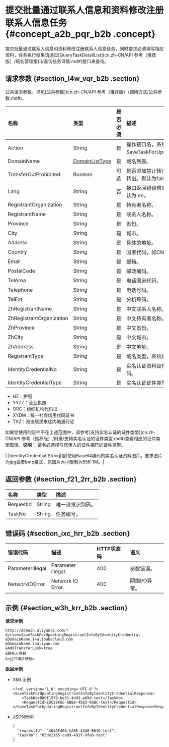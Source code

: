 # 提交批量通过联系人信息和资料修改注册联系人信息任务 {#concept_a2b_pqr_b2b .concept}

提交批量通过联系人信息和资料修改注册联系人信息任务，同时要求必须填写相应资料，任务执行结果请通过[QueryTaskDetailList](cn.zh-CN/API 参考（推荐版）/域名管理接口/查询任务详情.md#)接口来查询。

## 请求参数 {#section_l4w_vqr_b2b .section}

公共请求参数，详见[公共参数](cn.zh-CN/API 参考（推荐版）/调用方式/公共参数.md#)。

|名称|类型|是否必须|描述|
|:-|:-|:---|:-|
|Action|String|是|操作接口名，系统规定参数，取值：SaveTaskForUpdatingRegistrantInfoByIdentityCredential。|
|DomainName|[DomainListType](https://help.aliyun.com/document_detail/67742.html)|是|域名列表。|
|TransferOutProhibited|Boolean|可选|是否添加禁止转出限制，表示持有者修改后是否限制域名60天转出。默认为false，不限制转出。|
|Lang|String|否|接口返回错误信息语言，枚举值范围：zh 中文；en 英文。默认为 en。|
|RegistrantOrganization|String|是|持有者名称。|
|RegistrantName|String|是|联系人名称。|
|Province|String|是|省份。|
|City|String|是|城市。|
|Address|String|是|具体的地址。|
|Country|String|是|国家代码，如CN，US。|
|Email|String|是|邮箱。|
|PostalCode|String|是|邮政编码。|
|TelArea|String|是|电话国家代码。|
|Telephone|String|是|电话号码。|
|TelExt|String|是|分机号码。|
|ZhRegistrantName|String|是|中文联系人名称。|
|ZhRegistrantOrganization|String|是|中文持有者名称。|
|ZhProvince|String|是|中文省份。|
|ZhCity|String|是|中文城市。|
|ZhAddress|String|是|中文地址。|
|RegistrantType|String|是|域名类型，系统规定参数，取值范围：1 个人；2 企业。|
|IdentityCredentialNo|String|是|实名认证资料证件号码，如：身份证号码、统一社会信用代码。|
|IdentityCredentialType|String|是|实名认证证件类型，取值：-   SFZ：身份证
-   HZ：护照
-   YYZZ：营业执照
-   ORG：组织机构代码证
-   XYDM：统一社会信用代码证书
-   TXZ：港澳居民来往内地通行证

如果您使用的证件不在上述范围中，请参考[支持实名认证的证件类型](cn.zh-CN/API 参考（推荐版）/附录/支持实名认证的证件类型.md#)查看相应的证件类型取值。**说明：** 请务必选择与您传入的证件相符的证件类型。

|
|IdentityCredential|String|是|使用Base64编码的实名认证资料图片。要求图片为jpg或者bmp格式，原图片大小限制为55K-1M。|

## 返回参数 {#section_f21_2rr_b2b .section}

|名称|类型|描述|
|:-|:-|:-|
|RequestId|String|唯一请求识别码。|
|TaskNo|String|任务编号。|

## 错误码 {#section_ixc_hrr_b2b .section}

|错误代码|描述|HTTP状态码|语义|
|:---|:-|:------|:-|
|ParameterIllegal|Parameter illegal.|400|参数错误。|
|NetworkIOError|Network IO Error.|400|网络I/O异常。|

## 示例 {#section_w3h_krr_b2b .section}

**请求示例**

```
http://domain.aliyuncs.com/?Action=SaveTaskForUpdatingRegistrantInfoByIdentityCredential
&DomainName.1=alibabacloud.com
&DomainName.2=aliyun.com
&AddTransferLock=true
&联系人参数
&<公共请求参数>
```

**返回示例**

-   XML示例

    ```
    <?xml version='1.0' encoding='UTF-8'?>
    <SaveTaskForUpdatingRegistrantInfoByIdentityCredentialResponse>
        <TaskNo>880f1579-be51-4dd3-a69d-test</TaskNo>
        <RequestId>EDC28FEC-6BE0-4583-95BC-test</RequestId>
    </SaveTaskForUpdatingRegistrantInfoByIdentityCredentialResponseResponse>
    ```

-   JSON示例

    ```
    {
      "requestId": "464AF466-CA8E-43A8-B61D-test",
      "taskNo": "65de2165-ca09-491f-9fe0-test"
    }
    ```


